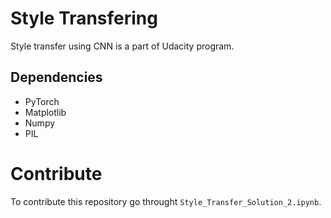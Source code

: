 # Style Transfering 

Style transfer using CNN is a part of Udacity program.

## Dependencies 

* PyTorch 
* Matplotlib
* Numpy 
* PIL 

# Contribute 

To contribute this repository go throught `Style_Transfer_Solution_2.ipynb`.